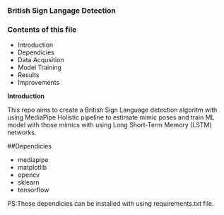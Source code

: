 

### British Sign Langage Detection

### Contents of this file

- Introduction
- Dependicies
- Data Acqusition
- Model Training
- Results
- İmprovements


**Introduction**

This repo aims to create a British Sign Language detection algoritm with using MediaPipe Holistic pipeline to estimate mimic poses and train ML model with those mimics with using Long Short-Term Memory (LSTM) networks.


##Dependicies
- mediapipe
- matplotlib
- opencv
- sklearn
- tensorflow

 PS:These dependicies can be installed with using requirements.txt file.
